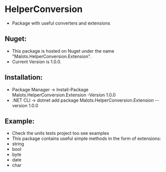 # HelperConversion

- Package with useful converters and extensions

## Nuget:

- This package is hosted on Nuget under the name "Malots.HelperConversion.Extension".
- Current Version is 1.0.0.

## Installation:

- Package Manager -> Install-Package Malots.HelperConversion.Extension -Version 1.0.0
- .NET CLI -> dotnet add package Malots.HelperConversion.Extension --version 1.0.0

## Example:

- Check the units tests project too see examples
- This package contains useful simple methods in the form of extensions:
 - string 
 - bool
 - byte
 - date
 - char
